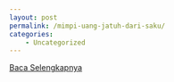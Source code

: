 ```yaml
---
layout: post
permalink: /mimpi-uang-jatuh-dari-saku/
categories:
    - Uncategorized
---
```


[Baca Selengkapnya](/06)